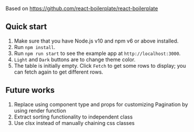 Based on https://github.com/react-boilerplate/react-boilerplate

## Quick start

1. Make sure that you have Node.js v10 and npm v6 or above installed.
1. Run `npm install`.
1. Run `npm run start` to see the example app at `http://localhost:3000`.
1. `Light` and `Dark` buttons are to change theme color.
1. The table is initially empty. Click `Fetch` to get some rows to display; you can fetch again to get different rows.

## Future works

1. Replace using component type and props for customizing Pagination by using render function
1. Extract sorting functionality to independent class
1. Use clsx instead of manually chaining css classes
